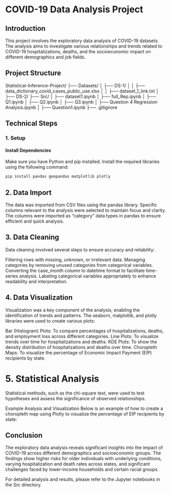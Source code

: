 # COVID-19 Data Analysis Project

## Introduction

This project involves the exploratory data analysis of COVID-19 datasets. The analysis aims to investigate various relationships and trends related to COVID-19 hospitalizations, deaths, and the socioeconomic impact on different demographics and job fields.

## Project Structure

Statistical-Inference-Project/
├── Datasets/
│ ├── DS-1/
│ │ ├── data_dictionary_covid_cases_public_use.xlsx
│ │ ├── dataset_1_link.txt
│ ├── DS-2/
├── Src/
│ ├── dataset1.ipynb
│ ├── full_Rep.ipynb
│ ├── Q1.ipynb
│ ├── Q2.ipynb
│ ├── Q3.ipynb
│ ├── Question 4 Regression Analysis.ipynb
│ ├── Question1.ipynb
├── .gitignore

## Technical Steps

### 1. Setup

#### Install Dependencies

Make sure you have Python and pip installed. Install the required libraries using the following command:

```bash
pip install pandas geopandas matplotlib plotly
```
## 2. Data Import
The data was imported from CSV files using the pandas library. Specific columns relevant to the analysis were selected to maintain focus and clarity. The columns were imported as “category” data types in pandas to ensure efficient and quick analysis.

## 3. Data Cleaning
Data cleaning involved several steps to ensure accuracy and reliability:

Filtering rows with missing, unknown, or irrelevant data.
Managing categories by removing unused categories from categorical variables.
Converting the case_month column to datetime format to facilitate time-series analysis.
Labeling categorical variables appropriately to enhance readability and interpretation.
## 4. Data Visualization
Visualization was a key component of the analysis, enabling the identification of trends and patterns. The seaborn, matplotlib, and plotly libraries were used to create various plots:

Bar (Histogram) Plots: To compare percentages of hospitalizations, deaths, and employment loss across different categories.
Line Plots: To visualize trends over time for hospitalizations and deaths.
KDE Plots: To show the density distribution of hospitalizations and deaths over time.
Choropleth Maps: To visualize the percentage of Economic Impact Payment (EIP) recipients by state.
# 5. Statistical Analysis
Statistical methods, such as the chi-square test, were used to test hypotheses and assess the significance of observed relationships.

Example Analysis and Visualization
Below is an example of how to create a choropleth map using Plotly to visualize the percentage of EIP recipients by state:

## Conclusion
The exploratory data analysis reveals significant insights into the impact of COVID-19 across different demographics and socioeconomic groups. The findings show higher risks for older individuals with underlying conditions, varying hospitalization and death rates across states, and significant challenges faced by lower-income households and certain racial groups.

For detailed analysis and results, please refer to the Jupyter notebooks in the Src directory.




